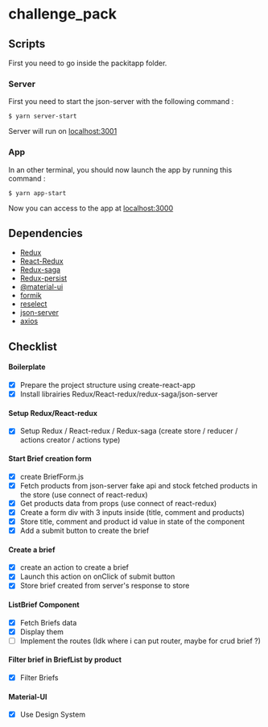 # challenge_pack

## Scripts

First you need to go inside the packitapp folder.

### Server
First you need to start the json-server with the following command :
```console
$ yarn server-start
```
Server will run on [localhost:3001](http://localhost:3001)
### App
In an other terminal, you should now launch the app by running this command :
```console
$ yarn app-start
```
Now you can access to the app at [localhost:3000](http://localhost:3000)

## Dependencies
- [Redux](https://redux.js.org/)
- [React-Redux](https://github.com/reduxjs/react-redux)
- [Redux-saga](https://redux-saga.js.org/)
- [Redux-persist](https://github.com/rt2zz/redux-persist)
- [@material-ui](https://material-ui.com/)
- [formik](https://formik.org/)
- [reselect](https://github.com/reduxjs/reselect)
- [json-server](https://github.com/typicode/json-server)
- [axios](https://github.com/axios/axios)

## Checklist

#### Boilerplate
- [x] Prepare the project structure using create-react-app
- [x] Install librairies Redux/React-redux/redux-saga/json-server

#### Setup Redux/React-redux
- [x] Setup Redux / React-redux / Redux-saga (create store / reducer / actions creator / actions type)

#### Start Brief creation form
- [x] create BriefForm.js
- [x] Fetch products from json-server fake api and stock fetched products in the store (use connect of react-redux)
- [x] Get products data from props (use connect of react-redux)
- [x] Create a form div with 3 inputs inside (title, comment and products)
- [x] Store title, comment and product id value in state of the component
- [x] Add a submit button to create the brief

#### Create a brief
- [x] create an action to create a brief
- [x] Launch this action on onClick of submit button
- [x] Store brief created from server's response to store

#### ListBrief Component
- [x] Fetch Briefs data
- [x] Display them
- [ ] Implement the routes (Idk where i can put router, maybe for crud brief ?)

#### Filter brief in BriefList by product
- [x] Filter Briefs

#### Material-UI
- [x] Use Design System